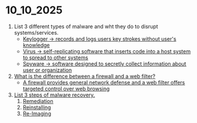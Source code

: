 # 10_10_2025

1) List 3 different types of malware and wht they do to disrupt systems/services.
    * <u>Keylogger<u> -> records and logs users key strokes without user's knowledge
    * <u>Virus<u> -> self-replicating software that inserts code into a host system to spread to other systems
    * <u>Spyware<u> -> software designed to secretly collect information about user or organization
2) What is the difference between a firewall and a web filter?
    * A firewall provides general network defense and a web filter offers targeted control over web browsing
3) List 3 steps of malware recovery.
    1) Remediation
    2) Reinstalling
    3) Re-Imaging
